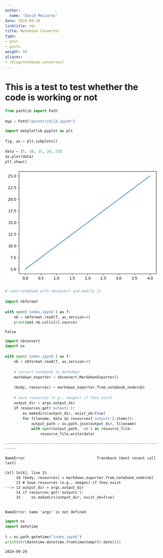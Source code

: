 ```yaml
---
author:
  name: "David Meszaros"
date: 2024-09-28
linktitle: nbc
title: Notebook Converter
type:
- post
- posts
weight: 10
aliases:
- /blog/notebook-converter/
---
```


# This is a test to test whether the code is working or not


```python
from pathlib import Path

myp = Path("parent/child.ipynb")
```


```python
import matplotlib.pyplot as plt

fig, ax = plt.subplots()

data = [5, 10, 15, 20, 25]
ax.plot(data)
plt.show()
```


    
![png](resources/output_3_0.png)
    



```python
# read notebook with nbconvert and modify it

import nbformat

with open('index.ipynb') as f:
    nb = nbformat.read(f, as_version=4)
    print(not nb.cells[6].source)
```

    False



```python
import nbconvert
import os

with open('index.ipynb') as f:
    nb = nbformat.read(f, as_version=4)

    # convert notebook to markdown
    markdown_exporter = nbconvert.MarkdownExporter()

    (body, resources) = markdown_exporter.from_notebook_node(nb)

    # Save resources (e.g., images) if they exist
    output_dir = args.output_dir
    if resources.get('outputs'):
        os.makedirs(output_dir, exist_ok=True)
        for filename, data in resources['outputs'].items():
            output_path = os.path.join(output_dir, filename)
            with open(output_path, 'wb') as resource_file:
                resource_file.write(data)
```


    ---------------------------------------------------------------------------

    NameError                                 Traceback (most recent call last)

    Cell In[6], line 13
         10 (body, resources) = markdown_exporter.from_notebook_node(nb)
         12 # Save resources (e.g., images) if they exist
    ---> 13 output_dir = args.output_dir
         14 if resources.get('outputs'):
         15     os.makedirs(output_dir, exist_ok=True)


    NameError: name 'args' is not defined



```python
import os
import datetime

t = os.path.getmtime("index.ipynb")
print(str(datetime.datetime.fromtimestamp(t).date()))
```

    2024-09-29

